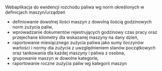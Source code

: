 Webaplikacja do ewidencji rozchodu paliwa wg norm określonych w definicjach maszyn/urządzeń

- definiowanie dowolnej ilości maszyn z dowolną ilością godzinowych norm zużycia paliw,
- wprowadzanie dokumentów rejestrujących godzinowy czas pracy oraz przejechane kilometry 
  dla wskazanej maszyny na dany dzień,
- raportowanie miesiącznego zużycia paliwa jako sumy iloczynów wartości i 
  normy dla zużycia z uwzględnieniem stanów początkowych oraz tankowania dla każdej maszyny i paliwa z osobna,
- grupowanie maszyn w dowolne kategorie,
- raportowanie roczne zużycia paliw wg kategorii maszyn